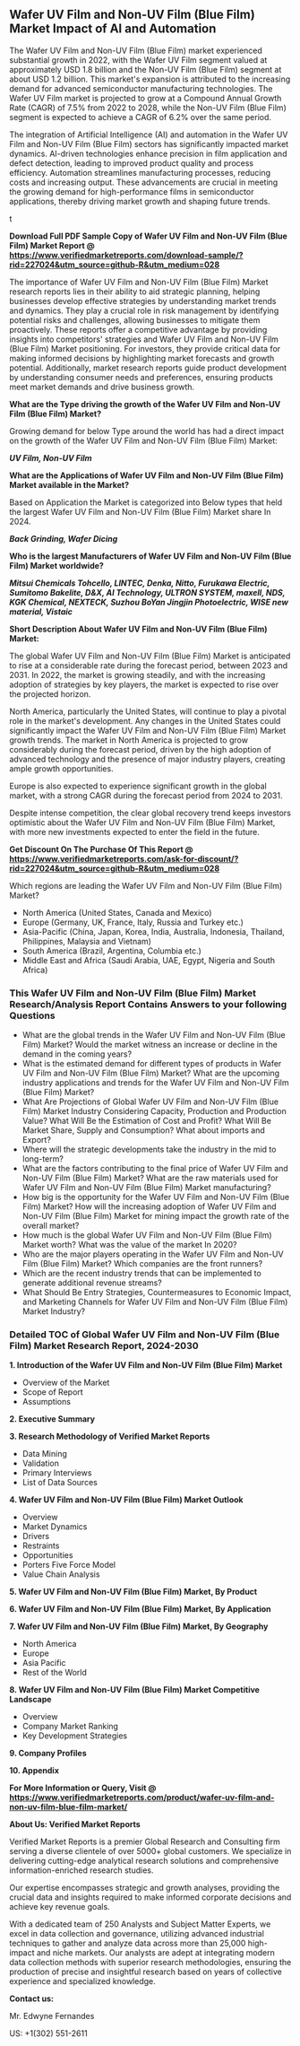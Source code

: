 <h2>Wafer UV Film and Non-UV Film (Blue Film) Market Impact of AI and Automation</h2><p>The Wafer UV Film and Non-UV Film (Blue Film) market experienced substantial growth in 2022, with the Wafer UV Film segment valued at approximately USD 1.8 billion and the Non-UV Film (Blue Film) segment at about USD 1.2 billion. This market's expansion is attributed to the increasing demand for advanced semiconductor manufacturing technologies. The Wafer UV Film market is projected to grow at a Compound Annual Growth Rate (CAGR) of 7.5% from 2022 to 2028, while the Non-UV Film (Blue Film) segment is expected to achieve a CAGR of 6.2% over the same period.</p><p>The integration of Artificial Intelligence (AI) and automation in the Wafer UV Film and Non-UV Film (Blue Film) sectors has significantly impacted market dynamics. AI-driven technologies enhance precision in film application and defect detection, leading to improved product quality and process efficiency. Automation streamlines manufacturing processes, reducing costs and increasing output. These advancements are crucial in meeting the growing demand for high-performance films in semiconductor applications, thereby driving market growth and shaping future trends.</p>t</p><p id="" class=""><strong>Download Full PDF Sample Copy of Wafer UV Film and Non-UV Film (Blue Film) Market Report @ <a href="https://www.verifiedmarketreports.com/download-sample/?rid=227024&utm_source=github-R&utm_medium=028" target="_blank">https://www.verifiedmarketreports.com/download-sample/?rid=227024&utm_source=github-R&utm_medium=028</a></strong></p><p>The importance of&nbsp;Wafer UV Film and Non-UV Film (Blue Film) Market research reports lies in their ability to aid strategic planning, helping businesses develop effective strategies by understanding market trends and dynamics. They play a crucial role in risk management by identifying potential risks and challenges, allowing businesses to mitigate them proactively. These reports offer a competitive advantage by providing insights into competitors' strategies and Wafer UV Film and Non-UV Film (Blue Film) Market positioning. For investors, they provide critical data for making informed decisions by highlighting market forecasts and growth potential. Additionally, market research reports guide product development by understanding consumer needs and preferences, ensuring products meet market demands and drive business growth.</p><p><strong>What are the&nbsp;Type driving the growth of the Wafer UV Film and Non-UV Film (Blue Film) Market?</strong></p><p id="" class="">Growing demand for below Type around the world has had a direct impact on the growth of the Wafer UV Film and Non-UV Film (Blue Film) Market:</p><em><strong>UV Film, Non-UV Film</strong></em></p><strong>What are the&nbsp;Applications&nbsp;of Wafer UV Film and Non-UV Film (Blue Film) Market available in the Market?</strong></p><p id="" class="">Based on Application the Market is categorized into Below types that held the largest Wafer UV Film and Non-UV Film (Blue Film) Market share In 2024.</p><em><strong>Back Grinding, Wafer Dicing</strong></em></p><strong>Who is the largest Manufacturers of Wafer UV Film and Non-UV Film (Blue Film) Market worldwide?</strong></p><p><em><strong>Mitsui Chemicals Tohcello, LINTEC, Denka, Nitto, Furukawa Electric, Sumitomo Bakelite, D&X, AI Technology, ULTRON SYSTEM, maxell, NDS, KGK Chemical, NEXTECK, Suzhou BoYan Jingjin Photoelectric, WISE new material, Vistaic</strong></em></p><p id="" class=""><strong>Short Description About Wafer UV Film and Non-UV Film (Blue Film) Market:</strong></p><p>The global Wafer UV Film and Non-UV Film (Blue Film) Market is anticipated to rise at a considerable rate during the forecast period, between 2023 and 2031. In 2022, the market is growing steadily, and with the increasing adoption of strategies by key players, the market is expected to rise over the projected horizon.</p><p>North America, particularly the United States, will continue to play a pivotal role in the market's development. Any changes in the United States could significantly impact the Wafer UV Film and Non-UV Film (Blue Film) Market growth trends. The market in North America is projected to grow considerably during the forecast period, driven by the high adoption of advanced technology and the presence of major industry players, creating ample growth opportunities.</p><p>Europe is also expected to experience significant growth in the global market, with a strong CAGR during the forecast period from 2024 to 2031.</p><p>Despite intense competition, the clear global recovery trend keeps investors optimistic about the Wafer UV Film and Non-UV Film (Blue Film) Market, with more new investments expected to enter the field in the future.</p><p id="" class=""><strong>Get Discount On The Purchase Of This Report @ <a href="https://www.verifiedmarketreports.com/ask-for-discount/?rid=227024&utm_source=github-R&utm_medium=028" target="_blank">https://www.verifiedmarketreports.com/ask-for-discount/?rid=227024&utm_source=github-R&utm_medium=028</a></strong></p>Which regions are leading the Wafer UV Film and Non-UV Film (Blue Film) Market?</p><ul><li>North America (United States, Canada and Mexico)</li><li>Europe (Germany, UK, France, Italy, Russia and Turkey etc.)</li><li>Asia-Pacific (China, Japan, Korea, India, Australia, Indonesia, Thailand, Philippines, Malaysia and Vietnam)</li><li>South America (Brazil, Argentina, Columbia etc.)</li><li>Middle East and Africa (Saudi Arabia, UAE, Egypt, Nigeria and South Africa)</li></ul><h3 id="" class="">This Wafer UV Film and Non-UV Film (Blue Film) Market Research/Analysis Report Contains Answers to your following Questions</h3><ul><li>What are the global trends in the Wafer UV Film and Non-UV Film (Blue Film) Market? Would the market witness an increase or decline in the demand in the coming years?</li><li>What is the estimated demand for different types of products in Wafer UV Film and Non-UV Film (Blue Film) Market? What are the upcoming industry applications and trends for the Wafer UV Film and Non-UV Film (Blue Film) Market?</li><li>What Are Projections of Global Wafer UV Film and Non-UV Film (Blue Film) Market Industry Considering Capacity, Production and Production Value? What Will Be the Estimation of Cost and Profit? What Will Be Market Share, Supply and Consumption? What about imports and Export?</li><li>Where will the strategic developments take the industry in the mid to long-term?</li><li>What are the factors contributing to the final price of Wafer UV Film and Non-UV Film (Blue Film) Market? What are the raw materials used for Wafer UV Film and Non-UV Film (Blue Film) Market manufacturing?</li><li>How big is the opportunity for the Wafer UV Film and Non-UV Film (Blue Film) Market? How will the increasing adoption of Wafer UV Film and Non-UV Film (Blue Film) Market for mining impact the growth rate of the overall market?</li><li>How much is the global Wafer UV Film and Non-UV Film (Blue Film) Market worth? What was the value of the market In 2020?</li><li>Who are the major players operating in the Wafer UV Film and Non-UV Film (Blue Film) Market? Which companies are the front runners?</li><li>Which are the recent industry trends that can be implemented to generate additional revenue streams?</li><li>What Should Be Entry Strategies, Countermeasures to Economic Impact, and Marketing Channels for Wafer UV Film and Non-UV Film (Blue Film) Market Industry?</li></ul><h3 id="" class="">Detailed TOC of Global Wafer UV Film and Non-UV Film (Blue Film) Market Research Report, 2024-2030</h3><p id="" class=""><strong>1. Introduction of the Wafer UV Film and Non-UV Film (Blue Film) Market</strong></p><ul><li>Overview of the Market</li><li>Scope of Report</li><li>Assumptions</li></ul><p id="" class=""><strong>2. Executive Summary</strong></p><p id="" class=""><strong>3. Research Methodology of Verified Market Reports</strong></p><ul><li>Data Mining</li><li>Validation</li><li>Primary Interviews</li><li>List of Data Sources</li></ul><p id="" class=""><strong>4. Wafer UV Film and Non-UV Film (Blue Film) Market Outlook</strong></p><ul><li>Overview</li><li>Market Dynamics</li><li>Drivers</li><li>Restraints</li><li>Opportunities</li><li>Porters Five Force Model</li><li>Value Chain Analysis</li></ul><p id="" class=""><strong>5. Wafer UV Film and Non-UV Film (Blue Film) Market, By Product</strong></p><p id="" class=""><strong>6. Wafer UV Film and Non-UV Film (Blue Film) Market, By Application</strong></p><p id="" class=""><strong>7. Wafer UV Film and Non-UV Film (Blue Film) Market, By Geography</strong></p><ul><li>North America</li><li>Europe</li><li>Asia Pacific</li><li>Rest of the World</li></ul><p id="" class=""><strong>8. Wafer UV Film and Non-UV Film (Blue Film) Market Competitive Landscape</strong></p><ul><li>Overview</li><li>Company Market Ranking</li><li>Key Development Strategies</li></ul><p id="" class=""><strong>9. Company Profiles</strong></p><p id="" class=""><strong>10. Appendix</strong></p><p id="" class=""><strong>For More Information or Query, Visit @ <a href="https://www.verifiedmarketreports.com/product/wafer-uv-film-and-non-uv-film-blue-film-market/" target="_blank">https://www.verifiedmarketreports.com/product/wafer-uv-film-and-non-uv-film-blue-film-market/</a></strong></p><p id="" class=""><strong>About Us: Verified Market Reports</strong></p><p id="" class="">Verified Market Reports is a premier Global Research and Consulting firm serving a diverse clientele of over 5000+ global customers. We specialize in delivering cutting-edge analytical research solutions and comprehensive information-enriched research studies.</p><p id="" class="">Our expertise encompasses strategic and growth analyses, providing the crucial data and insights required to make informed corporate decisions and achieve key revenue goals.</p><p id="" class="">With a dedicated team of 250 Analysts and Subject Matter Experts, we excel in data collection and governance, utilizing advanced industrial techniques to gather and analyze data across more than 25,000 high-impact and niche markets. Our analysts are adept at integrating modern data collection methods with superior research methodologies, ensuring the production of precise and insightful research based on years of collective experience and specialized knowledge.</p><p id="" class=""><strong>Contact us:</strong></p><p id="" class="">Mr. Edwyne Fernandes</p><p id="" class="">US: +1(302) 551-2611</p>